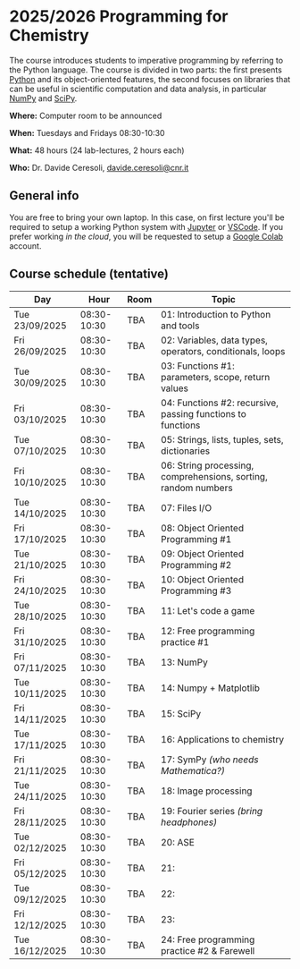 # 2025/2026 Programming for Chemistry
The course introduces students to imperative programming by referring to the Python language.
The course is divided in two parts: the first presents [Python](https://www.python.org) and its object-oriented features,
the second focuses on libraries that can be useful in scientific computation and data analysis,
in particular [NumPy](https://numpy.org) and [SciPy](https://scipy.org).

**Where:** Computer room to be announced

**When:**  Tuesdays and Fridays 08:30-10:30 

**What:**  48 hours (24 lab-lectures, 2 hours each)

**Who:**   Dr. Davide Ceresoli, [davide.ceresoli@cnr.it](mailto:davide.ceresoli@cnr.it)

## General info
You are free to bring your own laptop. In this case, on first lecture you'll be required to setup
a working Python system with [Jupyter](https://jupyter.org) or [VSCode](https://code.visualstudio.com).
If you prefer working *in the cloud*, you will be requested to setup a [Google Colab](https://colab.research.google.com/) account.

## Course schedule (tentative)

| Day  | Hour  | Room  | Topic  |
|---|---|---|---|
| Tue 23/09/2025  | 08:30-10:30  | TBA  | 01: Introduction to Python and tools  |
| Fri 26/09/2025  | 08:30-10:30  | TBA  | 02: Variables, data types, operators, conditionals, loops   |
| Tue 30/09/2025  | 08:30-10:30  | TBA  | 03: Functions #1: parameters, scope, return values  |
| Fri 03/10/2025  | 08:30-10:30  | TBA  | 04: Functions #2: recursive, passing functions to functions  |
| Tue 07/10/2025  | 08:30-10:30  | TBA  | 05: Strings, lists, tuples, sets, dictionaries |
| Fri 10/10/2025  | 08:30-10:30  | TBA  | 06: String processing, comprehensions, sorting, random numbers |
| Tue 14/10/2025  | 08:30-10:30  | TBA  | 07: Files I/O  |
| Fri 17/10/2025  | 08:30-10:30  | TBA  | 08: Object Oriented Programming #1  |
| Tue 21/10/2025  | 08:30-10:30  | TBA  | 09: Object Oriented Programming #2  |
| Fri 24/10/2025  | 08:30-10:30  | TBA  | 10: Object Oriented Programming #3  |
| Tue 28/10/2025  | 08:30-10:30  | TBA  | 11: Let's code a game  |
| Fri 31/10/2025  | 08:30-10:30  | TBA  | 12: Free programming practice #1  |
| Fri 07/11/2025  | 08:30-10:30  | TBA  | 13: NumPy  |
| Tue 10/11/2025  | 08:30-10:30  | TBA  | 14: Numpy + Matplotlib  |
| Fri 14/11/2025  | 08:30-10:30  | TBA  | 15: SciPy  |
| Tue 17/11/2025  | 08:30-10:30  | TBA  | 16: Applications to chemistry  |
| Fri 21/11/2025  | 08:30-10:30  | TBA  | 17: SymPy *(who needs Mathematica?)*  |
| Tue 24/11/2025  | 08:30-10:30  | TBA  | 18: Image processing  |
| Fri 28/11/2025  | 08:30-10:30  | TBA  | 19: Fourier series *(bring headphones)*  |
| Tue 02/12/2025  | 08:30-10:30  | TBA  | 20: ASE  |
| Fri 05/12/2025  | 08:30-10:30  | TBA  | 21:  |
| Tue 09/12/2025  | 08:30-10:30  | TBA  | 22:  |
| Fri 12/12/2025  | 08:30-10:30  | TBA  | 23:  |
| Tue 16/12/2025  | 08:30-10:30  | TBA  | 24: Free programming practice #2 & Farewell |


